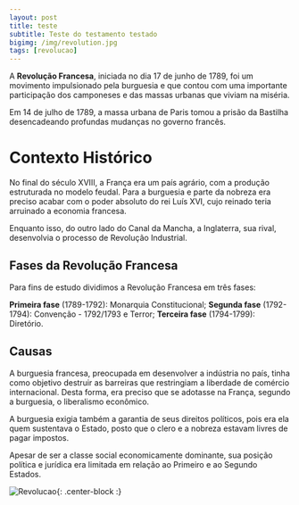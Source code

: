 ```yaml
---
layout: post
title: teste
subtitle: Teste do testamento testado
bigimg: /img/revolution.jpg
tags: [revolucao]
---
```


A **Revolução Francesa**, iniciada no dia 17 de junho de 1789, foi um movimento impulsionado pela burguesia e que contou com uma importante participação dos camponeses e das massas urbanas que viviam na miséria.

Em 14 de julho de 1789, a massa urbana de Paris tomou a prisão da Bastilha desencadeando profundas mudanças no governo francês.

# Contexto Histórico
No final do século XVIII, a França era um país agrário, com a produção estruturada no modelo feudal. Para a burguesia e parte da nobreza era preciso acabar com o poder absoluto do rei Luís XVI, cujo reinado teria arruinado a economia francesa.

Enquanto isso, do outro lado do Canal da Mancha, a Inglaterra, sua rival, desenvolvia o processo de Revolução Industrial.

## Fases da Revolução Francesa
Para fins de estudo dividimos a Revolução Francesa em três fases:

**__Primeira fase__** (1789-1792): Monarquia Constitucional;
**__Segunda fase__** (1792-1794): Convenção - 1792/1793 e Terror;
**__Terceira fase__** (1794-1799): Diretório.

## Causas
A burguesia francesa, preocupada em desenvolver a indústria no país, tinha como objetivo destruir as barreiras que restringiam a liberdade de comércio internacional. Desta forma, era preciso que se adotasse na França, segundo a burguesia, o liberalismo econômico.

A burguesia exigia também a garantia de seus direitos políticos, pois era ela quem sustentava o Estado, posto que o clero e a nobreza estavam livres de pagar impostos.

Apesar de ser a classe social economicamente dominante, sua posição política e jurídica era limitada em relação ao Primeiro e ao Segundo Estados.

![Revolucao](https://static.todamateria.com.br/upload/re/vo/revolucaofrancesa-cke.jpg){: .center-block :}
